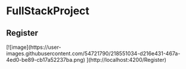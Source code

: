 # FullStackProject

<h2> Register</h2>
[![image](https://user-images.githubusercontent.com/54721790/218551034-d216e431-467a-4ed0-be89-cb17a52237ba.png)
](http://localhost:4200/Register)
